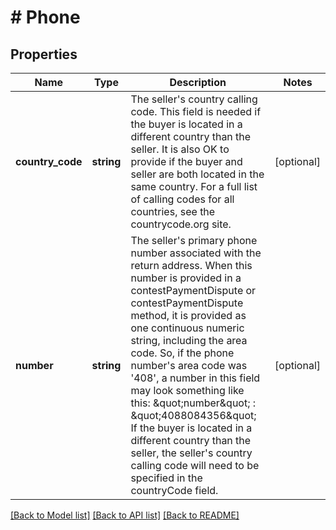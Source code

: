 # # Phone

## Properties

Name | Type | Description | Notes
------------ | ------------- | ------------- | -------------
**country_code** | **string** | The seller&#39;s country calling code. This field is needed if the buyer is located in a different country than the seller. It is also OK to provide if the buyer and seller are both located in the same country. For a full list of calling codes for all countries, see the countrycode.org site. | [optional]
**number** | **string** | The seller&#39;s primary phone number associated with the return address. When this number is provided in a contestPaymentDispute or contestPaymentDispute method, it is provided as one continuous numeric string, including the area code. So, if the phone number&#39;s area code was &#39;408&#39;, a number in this field may look something like this: &amp;quot;number&amp;quot; : &amp;quot;4088084356&amp;quot; If the buyer is located in a different country than the seller, the seller&#39;s country calling code will need to be specified in the countryCode field. | [optional]

[[Back to Model list]](../../README.md#models) [[Back to API list]](../../README.md#endpoints) [[Back to README]](../../README.md)
